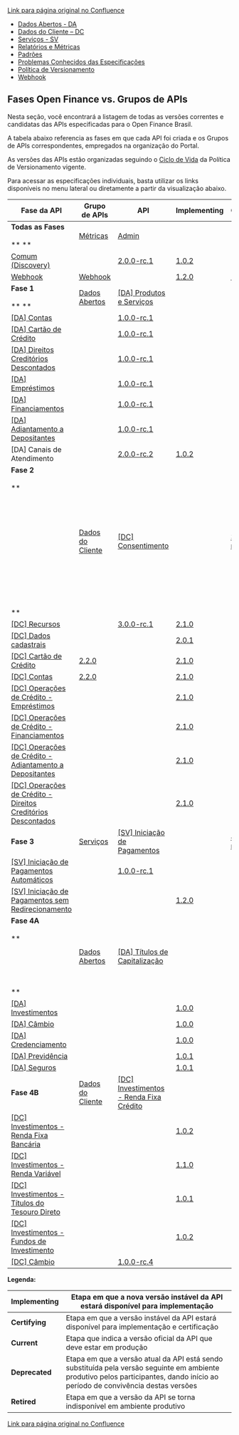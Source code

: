 [Link para página original no Confluence](https://openfinancebrasil.atlassian.net/wiki/spaces/OF/pages/17367659)

- [Dados Abertos - DA](../../../OF/Open%20Finance%20Brasil/Especifica%c3%a7%c3%b5es%20de%20APIs/Dados%20Abertos%20-%20DA/index)
- [Dados do Cliente – DC](../../../OF/Open%20Finance%20Brasil/Especifica%c3%a7%c3%b5es%20de%20APIs/Dados%20do%20Cliente%20%e2%80%93%20DC/index)
- [Serviços - SV](../../../OF/Open%20Finance%20Brasil/Especifica%c3%a7%c3%b5es%20de%20APIs/Servi%c3%a7os%20-%20SV/index)
- [Relatórios e Métricas](../../../OF/Open%20Finance%20Brasil/Especifica%c3%a7%c3%b5es%20de%20APIs/Relat%c3%b3rios%20e%20M%c3%a9tricas/index)
- [Padrões](../../../OF/Open%20Finance%20Brasil/Especifica%c3%a7%c3%b5es%20de%20APIs/Padr%c3%b5es/index)
- [Problemas Conhecidos das Especificações](../../../OF/Open%20Finance%20Brasil/Especifica%c3%a7%c3%b5es%20de%20APIs/Problemas%20Conhecidos%20das%20Especifica%c3%a7%c3%b5es/index)
- [Política de Versionamento](../../../OF/Open%20Finance%20Brasil/Especifica%c3%a7%c3%b5es%20de%20APIs/Pol%c3%adtica%20de%20Versionamento/index)
- [Webhook](../../../OF/Open%20Finance%20Brasil/Especifica%c3%a7%c3%b5es%20de%20APIs/Webhook/index)

## Fases Open Finance vs. Grupos de APIs

Nesta seção, você encontrará a listagem de todas as versões correntes e candidatas das APIs especificadas para o Open Finance Brasil.

A tabela abaixo referencia as fases em que cada API foi criada e os Grupos de APIs correspondentes, empregados na organização do Portal.

As versões das APIs estão organizadas seguindo o [Ciclo de Vida](../../../OF/Open%20Finance%20Brasil/Especifica%c3%a7%c3%b5es%20de%20APIs/Pol%c3%adtica%20de%20Versionamento/Ciclo%20de%20Vida) da Política de Versionamento vigente.

Para acessar as especificações individuais, basta utilizar os links disponíveis no menu lateral ou diretamente a partir da visualização abaixo.

| **Fase da API** | **Grupo de APIs** | **API** | **Implementing** | **Certifying** | **Current** | **Deprecated** | **Retired** |
| --- | --- | --- | --- | --- | --- | --- | --- |
| **Todas as Fases**<br><br>** ** | [Métricas](../../../OF/Open%20Finance%20Brasil/Especifica%c3%a7%c3%b5es%20de%20APIs/Relat%c3%b3rios%20e%20M%c3%a9tricas/index) | [Admin](../../../OF/Open%20Finance%20Brasil/Especifica%c3%a7%c3%b5es%20de%20APIs/Relat%c3%b3rios%20e%20M%c3%a9tricas/API%20Admin/index) |  |  | [2.0.0](../../../OF/Open%20Finance%20Brasil/Especifica%c3%a7%c3%b5es%20de%20APIs/Relat%c3%b3rios%20e%20M%c3%a9tricas/API%20Admin/v2.0.0%20-%20API%20Admin/index) | [1.0.2](../../../OF/Open%20Finance%20Brasil/Especifica%c3%a7%c3%b5es%20de%20APIs/Relat%c3%b3rios%20e%20M%c3%a9tricas/API%20Admin/v1.0.2%20-%20APIs%20Admins/index) |  |
| [Comum (Discovery)](../../../OF/Open%20Finance%20Brasil/Especifica%c3%a7%c3%b5es%20de%20APIs/Relat%c3%b3rios%20e%20M%c3%a9tricas/API%20Comum%20%28Discovery%29/index) |  | [2.0.0-rc.1](../../../OF/Open%20Finance%20Brasil/Especifica%c3%a7%c3%b5es%20de%20APIs/Relat%c3%b3rios%20e%20M%c3%a9tricas/API%20Comum%20%28Discovery%29/v2.0.0-rc.1%20-%20API%20Comum%20%28Discovery%29/index) | [1.0.2](../../../OF/Open%20Finance%20Brasil/Especifica%c3%a7%c3%b5es%20de%20APIs/Relat%c3%b3rios%20e%20M%c3%a9tricas/API%20Comum%20%28Discovery%29/v1.0.2%20-%20API%20Comum/index) |  |  |
| [Webhook](../../../OF/Open%20Finance%20Brasil/Especifica%c3%a7%c3%b5es%20de%20APIs/Webhook/index) | [Webhook](../../../OF/Open%20Finance%20Brasil/Especifica%c3%a7%c3%b5es%20de%20APIs/Webhook/index) |  | [1.2.0](../../../OF/Open%20Finance%20Brasil/Especifica%c3%a7%c3%b5es%20de%20APIs/Webhook/v1.2.0%20-%20Webhook/index) | [1.1.0](../../../OF/Open%20Finance%20Brasil/Especifica%c3%a7%c3%b5es%20de%20APIs/Webhook/v1.1.0%20-%20Webhook/index) |  |  |
| **Fase 1**<br><br>** ** | [Dados  Abertos](../../../OF/Open%20Finance%20Brasil/Especifica%c3%a7%c3%b5es%20de%20APIs/Dados%20Abertos%20-%20DA/index) | [\[DA\] Produtos e Serviços](../../../OF/Open%20Finance%20Brasil/Especifica%c3%a7%c3%b5es%20de%20APIs/Dados%20Abertos%20-%20DA/[DA]%20API%20-%20Produtos%20e%20Servi%c3%a7os/index) |  |  | [1.0.2](../../../OF/Open%20Finance%20Brasil/Especifica%c3%a7%c3%b5es%20de%20APIs/Dados%20Abertos%20-%20DA/[DA]%20API%20-%20Produtos%20e%20Servi%c3%a7os/v1.0.2%20-%20[DA]%20Produtos%20e%20Servi%c3%a7os/index) |  |  |
| [\[DA\] Contas](../../../OF/Open%20Finance%20Brasil/Especifica%c3%a7%c3%b5es%20de%20APIs/Dados%20Abertos%20-%20DA/[DA]%20API%20-%20Contas/index) |  | [1.0.0-rc.1](../../../OF/Open%20Finance%20Brasil/Especifica%c3%a7%c3%b5es%20de%20APIs/Dados%20Abertos%20-%20DA/[DA]%20API%20-%20Contas/v1.0.0-rc.1%20-%20[DA]%20Contas/index) |  |  |  |
| [\[DA\] Cartão de Crédito](../../../OF/Open%20Finance%20Brasil/Especifica%c3%a7%c3%b5es%20de%20APIs/Dados%20Abertos%20-%20DA/[DA]%20API%20-%20Cart%c3%a3o%20de%20Cr%c3%a9dito/index) |  | [1.0.0-rc.1](../../../OF/Open%20Finance%20Brasil/Especifica%c3%a7%c3%b5es%20de%20APIs/Dados%20Abertos%20-%20DA/[DA]%20API%20-%20Cart%c3%a3o%20de%20Cr%c3%a9dito/v1.0.0-rc.1%20-%20[DA]%20Cart%c3%a3o%20de%20Cr%c3%a9dito/index) |  |  |  |
| [\[DA\] Direitos Creditórios Descontados​](../../../OF/Open%20Finance%20Brasil/Especifica%c3%a7%c3%b5es%20de%20APIs/Dados%20Abertos%20-%20DA/[DA]%20API%20-%20Direitos%20Credit%c3%b3rios%20Descontados%e2%80%8b/index) |  | [1.0.0-rc.1](../../../OF/Open%20Finance%20Brasil/Especifica%c3%a7%c3%b5es%20de%20APIs/Dados%20Abertos%20-%20DA/[DA]%20API%20-%20Direitos%20Credit%c3%b3rios%20Descontados%e2%80%8b/v1.0.0-rc.1%20-%20[DA]%20Direitos%20Credit%c3%b3rios%20Descontados%e2%80%8b/index) |  |  |  |
| [\[DA\] Empréstimos](../../../OF/Open%20Finance%20Brasil/Especifica%c3%a7%c3%b5es%20de%20APIs/Dados%20Abertos%20-%20DA/[DA]%20API%20-%20Empr%c3%a9stimos/index) |  | [1.0.0-rc.1](../../../OF/Open%20Finance%20Brasil/Especifica%c3%a7%c3%b5es%20de%20APIs/Dados%20Abertos%20-%20DA/[DA]%20API%20-%20Empr%c3%a9stimos/v1.0.0-rc.1%20-%20[DA]%20Empr%c3%a9stimos/index) |  |  |  |
| [\[DA\] Financiamentos](../../../OF/Open%20Finance%20Brasil/Especifica%c3%a7%c3%b5es%20de%20APIs/Dados%20Abertos%20-%20DA/[DA]%20API%20-%20Financiamentos/index) |  | [1.0.0-rc.1](../../../OF/Open%20Finance%20Brasil/Especifica%c3%a7%c3%b5es%20de%20APIs/Dados%20Abertos%20-%20DA/[DA]%20API%20-%20Financiamentos/v1.0.0-rc.1%20-%20[DA]%20Financiamentos/index) |  |  |  |
| [\[DA\] Adiantamento a Depositantes](https://openfinancebrasil.atlassian.net/wiki/spaces/OF/pages/180257304/API+-+Adiantamento+a+Depositantes+-+OpenData) |  | [1.0.0-rc.1](../../../OF/Open%20Finance%20Brasil/Especifica%c3%a7%c3%b5es%20de%20APIs/Dados%20Abertos%20-%20DA/[DA]%20API%20-%20Adiantamento%20a%20Depositantes/v1.0.0-rc.1%20-%20[DA]%20Adiantamento%20a%20Depositantes/index) |  |  |  |
| [DA] Canais de Atendimento |  | [2.0.0-rc.2](../../../OF/Open%20Finance%20Brasil/Especifica%c3%a7%c3%b5es%20de%20APIs/Dados%20Abertos%20-%20DA/[DA]%20API%20-%20Canais%20de%20Atendimento/v2.0.0-rc.2%20-%20[DA]%20Canais%20de%20Atendimento/index) | [1.0.2](../../../OF/Open%20Finance%20Brasil/Especifica%c3%a7%c3%b5es%20de%20APIs/Dados%20Abertos%20-%20DA/[DA]%20API%20-%20Canais%20de%20Atendimento/v1.0.2%20-%20[DA]%20Canais%20de%20Atendimento/index) |  |  |
| **Fase 2**<br><br>** **<br><br>** **<br><br>** **<br><br>** **<br><br>** **<br><br>** **<br><br>** **<br><br>** ** | [Dados do Cliente](../../../OF/Open%20Finance%20Brasil/Especifica%c3%a7%c3%b5es%20de%20APIs/Dados%20do%20Cliente%20%e2%80%93%20DC/index) | [\[DC\] Consentimento](../../../OF/Open%20Finance%20Brasil/Especifica%c3%a7%c3%b5es%20de%20APIs/Dados%20do%20Cliente%20%e2%80%93%20DC/[DC]%20API%20-%20Consentimento/index) |  | [3.0.0-rc.1](../../../OF/Open%20Finance%20Brasil/Especifica%c3%a7%c3%b5es%20de%20APIs/Dados%20do%20Cliente%20%e2%80%93%20DC/[DC]%20API%20-%20Consentimento/v3.0.0-rc.1%20-%20[DC]%20Consentimento/index) | [2.2.0](../../../OF/Open%20Finance%20Brasil/Especifica%c3%a7%c3%b5es%20de%20APIs/Dados%20do%20Cliente%20%e2%80%93%20DC/[DC]%20API%20-%20Consentimento/v2.2.0%20-%20[DC]%20Consentimento/index) |  | [2.1.0](../../../OF/Open%20Finance%20Brasil/Especifica%c3%a7%c3%b5es%20de%20APIs/Dados%20do%20Cliente%20%e2%80%93%20DC/[DC]%20API%20-%20Consentimento/Hist%c3%b3rico%20de%20Especifica%c3%a7%c3%b5es%20-%20[DC]%20Consentimento/v2.1.0%20-%20Consentimento/index) |
| [\[DC\] Recursos](../../../OF/Open%20Finance%20Brasil/Especifica%c3%a7%c3%b5es%20de%20APIs/Dados%20do%20Cliente%20%e2%80%93%20DC/[DC]%20API%20-%20Recursos/index) |  | [3.0.0-rc.1](../../../OF/Open%20Finance%20Brasil/Especifica%c3%a7%c3%b5es%20de%20APIs/Dados%20do%20Cliente%20%e2%80%93%20DC/[DC]%20API%20-%20Recursos/v3.0.0-rc.1%20-%20[DC]%20Recursos/index) | [2.1.0](../../../OF/Open%20Finance%20Brasil/Especifica%c3%a7%c3%b5es%20de%20APIs/Dados%20do%20Cliente%20%e2%80%93%20DC/[DC]%20API%20-%20Recursos/v2.1.0%20-%20[DC]%20Recursos/index) |  | [2.0.1](../../../OF/Open%20Finance%20Brasil/Especifica%c3%a7%c3%b5es%20de%20APIs/Dados%20do%20Cliente%20%e2%80%93%20DC/[DC]%20API%20-%20Recursos/Hist%c3%b3rico%20de%20Especifica%c3%a7%c3%b5es%20-%20%20[DC]%20Recursos/v2.0.1%20-%20Resources/index) |
| [\[DC\] Dados cadastrais](../../../OF/Open%20Finance%20Brasil/Especifica%c3%a7%c3%b5es%20de%20APIs/Dados%20do%20Cliente%20%e2%80%93%20DC/[DC]%20API%20-%20Dados%20Cadastrais/index) |  |  | [2.0.1](../../../OF/Open%20Finance%20Brasil/Especifica%c3%a7%c3%b5es%20de%20APIs/Dados%20do%20Cliente%20%e2%80%93%20DC/[DC]%20API%20-%20Dados%20Cadastrais/v2.0.1%20-%20[DC]%20Dados%20Cadastrais/index) |  | [1.0.3](../../../OF/Open%20Finance%20Brasil/Especifica%c3%a7%c3%b5es%20de%20APIs/Dados%20do%20Cliente%20%e2%80%93%20DC/[DC]%20API%20-%20Dados%20Cadastrais/Hist%c3%b3rico%20de%20Especifica%c3%a7%c3%b5es%20-%20[DC]%20Dados%20Cadastrais/v1.0.3%20-%20Dados%20Cadastrais/index) |
| [\[DC\] Cartão de Crédito](../../../OF/Open%20Finance%20Brasil/Especifica%c3%a7%c3%b5es%20de%20APIs/Dados%20do%20Cliente%20%e2%80%93%20DC/[DC]%20API%20-%20Cart%c3%a3o%20de%20Cr%c3%a9dito/index) | [2.2.0](../../../OF/Open%20Finance%20Brasil/Especifica%c3%a7%c3%b5es%20de%20APIs/Dados%20do%20Cliente%20%e2%80%93%20DC/[DC]%20API%20-%20Cart%c3%a3o%20de%20Cr%c3%a9dito/v2.2.0%20-%20[DC]%20Cart%c3%a3o%20de%20Cr%c3%a9dito/index) |  | [2.1.0](../../../OF/Open%20Finance%20Brasil/Especifica%c3%a7%c3%b5es%20de%20APIs/Dados%20do%20Cliente%20%e2%80%93%20DC/[DC]%20API%20-%20Cart%c3%a3o%20de%20Cr%c3%a9dito/v2.1.0%20-%20[DC]%20Cart%c3%a3o%20de%20Cr%c3%a9dito/index) |  | [2.0.1](../../../OF/Open%20Finance%20Brasil/Especifica%c3%a7%c3%b5es%20de%20APIs/Dados%20do%20Cliente%20%e2%80%93%20DC/[DC]%20API%20-%20Cart%c3%a3o%20de%20Cr%c3%a9dito/Hist%c3%b3rico%20de%20Especifica%c3%a7%c3%b5es%20-%20[DC]%20Cart%c3%a3o%20de%20Cr%c3%a9dito/v2.0.1%20-%20Cart%c3%a3o%20de%20Cr%c3%a9dito/index) |
| [\[DC\] Contas](../../../OF/Open%20Finance%20Brasil/Especifica%c3%a7%c3%b5es%20de%20APIs/Dados%20do%20Cliente%20%e2%80%93%20DC/[DC]%20API%20-%20Contas/index) | [2.2.0](../../../OF/Open%20Finance%20Brasil/Especifica%c3%a7%c3%b5es%20de%20APIs/Dados%20do%20Cliente%20%e2%80%93%20DC/[DC]%20API%20-%20Contas/v2.2.0%20-%20[DC]%20Contas/index) |  | [2.1.0](../../../OF/Open%20Finance%20Brasil/Especifica%c3%a7%c3%b5es%20de%20APIs/Dados%20do%20Cliente%20%e2%80%93%20DC/[DC]%20API%20-%20Contas/v2.1.0%20-%20[DC]%20Contas/index) |  | [2.0.1](../../../OF/Open%20Finance%20Brasil/Especifica%c3%a7%c3%b5es%20de%20APIs/Dados%20do%20Cliente%20%e2%80%93%20DC/[DC]%20API%20-%20Contas/Hist%c3%b3rico%20de%20Especifica%c3%a7%c3%b5es%20-%20[DC]%20Contas/v2.0.1%20-%20Contas/index) |
| [\[DC\] Operações de Crédito - Empréstimos](../../../OF/Open%20Finance%20Brasil/Especifica%c3%a7%c3%b5es%20de%20APIs/Dados%20do%20Cliente%20%e2%80%93%20DC/[DC]%20API%20-%20Opera%c3%a7%c3%b5es%20de%20Cr%c3%a9dito%20-%20%20Empr%c3%a9stimos/index) |  |  | [2.1.0](../../../OF/Open%20Finance%20Brasil/Especifica%c3%a7%c3%b5es%20de%20APIs/Dados%20do%20Cliente%20%e2%80%93%20DC/[DC]%20API%20-%20Opera%c3%a7%c3%b5es%20de%20Cr%c3%a9dito%20-%20%20Empr%c3%a9stimos/v2.1.0%20-%20[DC]%20Empr%c3%a9stimos/index) |  | [2.0.1](../../../OF/Open%20Finance%20Brasil/Especifica%c3%a7%c3%b5es%20de%20APIs/Dados%20do%20Cliente%20%e2%80%93%20DC/[DC]%20API%20-%20Opera%c3%a7%c3%b5es%20de%20Cr%c3%a9dito%20-%20%20Empr%c3%a9stimos/Hist%c3%b3rico%20das%20Especifica%c3%a7%c3%b5es%20-%20[DC]%20Empr%c3%a9stimos/v2.0.1%20-%20Empr%c3%a9stimos/index) |
| [\[DC\] Operações de Crédito - Financiamentos](../../../OF/Open%20Finance%20Brasil/Especifica%c3%a7%c3%b5es%20de%20APIs/Dados%20do%20Cliente%20%e2%80%93%20DC/[DC]%20API%20-%20Opera%c3%a7%c3%b5es%20de%20Cr%c3%a9dito%20-%20Financiamento/index) |  |  | [2.1.0](../../../OF/Open%20Finance%20Brasil/Especifica%c3%a7%c3%b5es%20de%20APIs/Dados%20do%20Cliente%20%e2%80%93%20DC/[DC]%20API%20-%20Opera%c3%a7%c3%b5es%20de%20Cr%c3%a9dito%20-%20Financiamento/v2.1.0%20-%20[DC]%20Financiamento/index) |  | [2.0.1](../../../OF/Open%20Finance%20Brasil/Especifica%c3%a7%c3%b5es%20de%20APIs/Dados%20do%20Cliente%20%e2%80%93%20DC/[DC]%20API%20-%20Opera%c3%a7%c3%b5es%20de%20Cr%c3%a9dito%20-%20Financiamento/Hist%c3%b3rico%20de%20Especifica%c3%a7%c3%b5es%20-%20[DC]%20Financiamento/v2.0.1%20-%20Financiamento/index) |
| [\[DC\] Operações de Crédito - Adiantamento a Depositantes](../../../OF/Open%20Finance%20Brasil/Especifica%c3%a7%c3%b5es%20de%20APIs/Dados%20do%20Cliente%20%e2%80%93%20DC/[DC]%20API%20-%20Opera%c3%a7%c3%b5es%20de%20Cr%c3%a9dito%20-%20%20Adiantamento%20a%20Depositantes/index) |  |  | [2.1.0](../../../OF/Open%20Finance%20Brasil/Especifica%c3%a7%c3%b5es%20de%20APIs/Dados%20do%20Cliente%20%e2%80%93%20DC/[DC]%20API%20-%20Opera%c3%a7%c3%b5es%20de%20Cr%c3%a9dito%20-%20%20Adiantamento%20a%20Depositantes/v2.1.0%20-%20[DC]%20Adiantamento%20a%20Depositantes/index) |  | [2.0.1](../../../OF/Open%20Finance%20Brasil/Especifica%c3%a7%c3%b5es%20de%20APIs/Dados%20do%20Cliente%20%e2%80%93%20DC/[DC]%20API%20-%20Opera%c3%a7%c3%b5es%20de%20Cr%c3%a9dito%20-%20%20Adiantamento%20a%20Depositantes/Hist%c3%b3rico%20de%20Especifica%c3%a7%c3%b5es%20-%20[DC]%20Adiantamento%20a%20Depositantes/v2.0.1%20-%20Adiantamento%20a%20Depositantes/index) |
| [\[DC\] Operações de Crédito - Direitos Creditórios Descontados](../../../OF/Open%20Finance%20Brasil/Especifica%c3%a7%c3%b5es%20de%20APIs/Dados%20do%20Cliente%20%e2%80%93%20DC/[DC]%20API%20-%20Opera%c3%a7%c3%b5es%20de%20Cr%c3%a9dito%20-%20Direitos%20Credit%c3%b3rios%20Descontados/index) |  |  | [2.1.0](../../../OF/Open%20Finance%20Brasil/Especifica%c3%a7%c3%b5es%20de%20APIs/Dados%20do%20Cliente%20%e2%80%93%20DC/[DC]%20API%20-%20Opera%c3%a7%c3%b5es%20de%20Cr%c3%a9dito%20-%20Direitos%20Credit%c3%b3rios%20Descontados/v2.1.0%20-%20[DC]%20Direitos%20Credit%c3%b3rios%20Descontados/index) |  | [2.0.1](../../../OF/Open%20Finance%20Brasil/Especifica%c3%a7%c3%b5es%20de%20APIs/Dados%20do%20Cliente%20%e2%80%93%20DC/[DC]%20API%20-%20Opera%c3%a7%c3%b5es%20de%20Cr%c3%a9dito%20-%20Direitos%20Credit%c3%b3rios%20Descontados/Hist%c3%b3rico%20de%20Especifica%c3%a7%c3%b5es%20-%20%20[DC]%20Direitos%20Credit%c3%b3rios%20Descontados/v2.0.1%20-%20Direitos%20Credit%c3%b3rios%20Descontados/index) |
| **Fase 3** | [Serviços](../../../OF/Open%20Finance%20Brasil/Especifica%c3%a7%c3%b5es%20de%20APIs/Servi%c3%a7os%20-%20SV/index) | [\[SV\] Iniciação de Pagamentos](../../../OF/Open%20Finance%20Brasil/Especifica%c3%a7%c3%b5es%20de%20APIs/Servi%c3%a7os%20-%20SV/[SV]%20Inicia%c3%a7%c3%a3o%20de%20Pagamentos/[SV]%20API%20-%20Pagamentos/index) |  | [4.0.0-rc.1](../../../OF/Open%20Finance%20Brasil/Especifica%c3%a7%c3%b5es%20de%20APIs/Servi%c3%a7os%20-%20SV/[SV]%20Inicia%c3%a7%c3%a3o%20de%20Pagamentos/[SV]%20API%20-%20Pagamentos/v4.0.0-rc.1%20%e2%80%93%20[SV]%20Pagamentos/index) | [3.0.0](../../../OF/Open%20Finance%20Brasil/Especifica%c3%a7%c3%b5es%20de%20APIs/Servi%c3%a7os%20-%20SV/[SV]%20Inicia%c3%a7%c3%a3o%20de%20Pagamentos/[SV]%20API%20-%20Pagamentos/v3.0.0%20-%20[SV]%20Pagamentos/index) |  | [2.0.0](../../../OF/Open%20Finance%20Brasil/Especifica%c3%a7%c3%b5es%20de%20APIs/Servi%c3%a7os%20-%20SV/[SV]%20Inicia%c3%a7%c3%a3o%20de%20Pagamentos/[SV]%20API%20-%20Pagamentos/Hist%c3%b3rico%20de%20Especifica%c3%a7%c3%b5es%20-%20Pagamentos/v2.0.0%20-%20[SV]%20Pagamentos/index) |
| [\[SV\] Iniciação de Pagamentos Automáticos](../../../OF/Open%20Finance%20Brasil/Especifica%c3%a7%c3%b5es%20de%20APIs/Servi%c3%a7os%20-%20SV/[SV]%20Inicia%c3%a7%c3%a3o%20de%20Pagamentos/[SV]%20API%20-%20Pagamentos%20Autom%c3%a1ticos/index) |  | [1.0.0-rc.1](../../../OF/Open%20Finance%20Brasil/Especifica%c3%a7%c3%b5es%20de%20APIs/Servi%c3%a7os%20-%20SV/[SV]%20Inicia%c3%a7%c3%a3o%20de%20Pagamentos/[SV]%20API%20-%20Pagamentos%20Autom%c3%a1ticos/v1.0.0-rc.1%20%e2%80%93%20[SV]%20Pagamentos%20Autom%c3%a1ticos/index) |  |  |  |
| [\[SV\] Iniciação de Pagamentos sem Redirecionamento](../../../OF/Open%20Finance%20Brasil/Especifica%c3%a7%c3%b5es%20de%20APIs/Servi%c3%a7os%20-%20SV/[SV]%20Inicia%c3%a7%c3%a3o%20de%20Pagamentos/[SV]%20API%20-%20Pagamentos%20sem%20Redirecionamento/index) |  |  | [1.2.0](../../../OF/Open%20Finance%20Brasil/Especifica%c3%a7%c3%b5es%20de%20APIs/Servi%c3%a7os%20-%20SV/[SV]%20Inicia%c3%a7%c3%a3o%20de%20Pagamentos/[SV]%20API%20-%20Pagamentos%20sem%20Redirecionamento/v1.2.0%20-%20[SV]%20V%c3%adnculo%20de%20dispositivo/index) |  |  |
| **Fase 4A**<br><br>** **<br><br>** **<br><br>** **<br><br>** ** | [Dados  Abertos](../../../OF/Open%20Finance%20Brasil/Especifica%c3%a7%c3%b5es%20de%20APIs/Dados%20Abertos%20-%20DA/index) | [\[DA\] Títulos de Capitalização](../../../OF/Open%20Finance%20Brasil/Especifica%c3%a7%c3%b5es%20de%20APIs/Dados%20Abertos%20-%20DA/[DA]%20API%20-%20T%c3%adtulos%20de%20Capitaliza%c3%a7%c3%a3o/index) |  |  | [1.0.1](../../../OF/Open%20Finance%20Brasil/Especifica%c3%a7%c3%b5es%20de%20APIs/Dados%20Abertos%20-%20DA/[DA]%20API%20-%20T%c3%adtulos%20de%20Capitaliza%c3%a7%c3%a3o/v1.0.1%20-%20[DA]%20T%c3%adtulos%20de%20Capitaliza%c3%a7%c3%a3o/index) |  |  |
| [\[DA\] Investimentos](../../../OF/Open%20Finance%20Brasil/Especifica%c3%a7%c3%b5es%20de%20APIs/Dados%20Abertos%20-%20DA/[DA]%20API%20-%20Investimentos/index) |  |  | [1.0.0](../../../OF/Open%20Finance%20Brasil/Especifica%c3%a7%c3%b5es%20de%20APIs/Dados%20Abertos%20-%20DA/[DA]%20API%20-%20Investimentos/v1.0.0%20-%20[DA]%20Investimentos/index) |  |  |
| [\[DA\] Câmbio](../../../OF/Open%20Finance%20Brasil/Especifica%c3%a7%c3%b5es%20de%20APIs/Dados%20Abertos%20-%20DA/[DA]%20API%20-%20C%c3%a2mbio/index) |  |  | [1.0.0](../../../OF/Open%20Finance%20Brasil/Especifica%c3%a7%c3%b5es%20de%20APIs/Dados%20Abertos%20-%20DA/[DA]%20API%20-%20C%c3%a2mbio/v1.0.0%20-%20[DA]%20C%c3%a2mbio/index) |  |  |
| [\[DA\] Credenciamento](../../../OF/Open%20Finance%20Brasil/Especifica%c3%a7%c3%b5es%20de%20APIs/Dados%20Abertos%20-%20DA/[DA]%20API%20-%20Credenciamento/index) |  |  | [1.0.0](../../../OF/Open%20Finance%20Brasil/Especifica%c3%a7%c3%b5es%20de%20APIs/Dados%20Abertos%20-%20DA/[DA]%20API%20-%20Credenciamento/v1.0.0%20-%20[DA]%20Credenciamento/index) |  |  |
| [\[DA\] Previdência](../../../OF/Open%20Finance%20Brasil/Especifica%c3%a7%c3%b5es%20de%20APIs/Dados%20Abertos%20-%20DA/[DA]%20API%20-%20Previd%c3%aancia/index) |  |  | [1.0.1](../../../OF/Open%20Finance%20Brasil/Especifica%c3%a7%c3%b5es%20de%20APIs/Dados%20Abertos%20-%20DA/[DA]%20API%20-%20Previd%c3%aancia/v1.0.1%20-%20[DA]%20Previd%c3%aancia/index) |  |  |
| [\[DA\] Seguros](../../../OF/Open%20Finance%20Brasil/Especifica%c3%a7%c3%b5es%20de%20APIs/Dados%20Abertos%20-%20DA/[DA]%20API%20-%20Seguros/index) |  |  | [1.0.1](../../../OF/Open%20Finance%20Brasil/Especifica%c3%a7%c3%b5es%20de%20APIs/Dados%20Abertos%20-%20DA/[DA]%20API%20-%20Seguros/v1.0.1%20-%20[DA]%20Seguros/index) |  |  |
| **Fase 4B** | [Dados do Cliente](../../../OF/Open%20Finance%20Brasil/Especifica%c3%a7%c3%b5es%20de%20APIs/Dados%20do%20Cliente%20%e2%80%93%20DC/index) | [\[DC\] Investimentos - Renda Fixa Crédito](../../../OF/Open%20Finance%20Brasil/Especifica%c3%a7%c3%b5es%20de%20APIs/Dados%20do%20Cliente%20%e2%80%93%20DC/[DC]%20APIs%20-%20Investimentos/[DC]%20API%20-%20Investimentos%20-%20Renda%20Fixa%20Cr%c3%a9dito/index) |  |  | [1.0.1](../../../OF/Open%20Finance%20Brasil/Especifica%c3%a7%c3%b5es%20de%20APIs/Dados%20do%20Cliente%20%e2%80%93%20DC/[DC]%20APIs%20-%20Investimentos/[DC]%20API%20-%20Investimentos%20-%20Renda%20Fixa%20Cr%c3%a9dito/v1.0.1%20-%20[DC]%20Renda%20Fixa%20Cr%c3%a9dito/index) |  |  |
| [\[DC\] Investimentos - Renda Fixa Bancária](../../../OF/Open%20Finance%20Brasil/Especifica%c3%a7%c3%b5es%20de%20APIs/Dados%20do%20Cliente%20%e2%80%93%20DC/[DC]%20APIs%20-%20Investimentos/[DC]%20API%20-%20Investimentos%20-%20Renda%20Fixa%20Banc%c3%a1ria/index) |  |  | [1.0.2](../../../OF/Open%20Finance%20Brasil/Especifica%c3%a7%c3%b5es%20de%20APIs/Dados%20do%20Cliente%20%e2%80%93%20DC/[DC]%20APIs%20-%20Investimentos/[DC]%20API%20-%20Investimentos%20-%20Renda%20Fixa%20Banc%c3%a1ria/v1.0.2%20-%20[DC]%20Renda%20Fixa%20Banc%c3%a1ria/index) |  |  |
| [\[DC\] Investimentos - Renda Variável](../../../OF/Open%20Finance%20Brasil/Especifica%c3%a7%c3%b5es%20de%20APIs/Dados%20do%20Cliente%20%e2%80%93%20DC/[DC]%20APIs%20-%20Investimentos/[DC]%20API%20-%20Investimentos%20-%20Renda%20Vari%c3%a1vel/index) |  |  | [1.1.0](../../../OF/Open%20Finance%20Brasil/Especifica%c3%a7%c3%b5es%20de%20APIs/Dados%20do%20Cliente%20%e2%80%93%20DC/[DC]%20APIs%20-%20Investimentos/[DC]%20API%20-%20Investimentos%20-%20Renda%20Vari%c3%a1vel/v1.1.0%20-%20[DC]%20Renda%20Vari%c3%a1vel/index) |  |  |
| [\[DC\] Investimentos - Títulos do Tesouro Direto](../../../OF/Open%20Finance%20Brasil/Especifica%c3%a7%c3%b5es%20de%20APIs/Dados%20do%20Cliente%20%e2%80%93%20DC/[DC]%20APIs%20-%20Investimentos/[DC]%20API%20-%20Investimentos%20-%20T%c3%adtulos%20do%20Tesouro%20Direto/index) |  |  | [1.0.1](../../../OF/Open%20Finance%20Brasil/Especifica%c3%a7%c3%b5es%20de%20APIs/Dados%20do%20Cliente%20%e2%80%93%20DC/[DC]%20APIs%20-%20Investimentos/[DC]%20API%20-%20Investimentos%20-%20T%c3%adtulos%20do%20Tesouro%20Direto/v1.0.1%20-%20[DC]%20T%c3%adtulos%20do%20Tesouro%20Direto/index) |  |  |
| [\[DC\] Investimentos - Fundos de Investimento](../../../OF/Open%20Finance%20Brasil/Especifica%c3%a7%c3%b5es%20de%20APIs/Dados%20do%20Cliente%20%e2%80%93%20DC/[DC]%20APIs%20-%20Investimentos/[DC]%20API%20-%20Investimentos%20-%20Fundos%20de%20Investimento/index) |  |  | [1.0.2](../../../OF/Open%20Finance%20Brasil/Especifica%c3%a7%c3%b5es%20de%20APIs/Dados%20do%20Cliente%20%e2%80%93%20DC/[DC]%20APIs%20-%20Investimentos/[DC]%20API%20-%20Investimentos%20-%20Fundos%20de%20Investimento/v1.0.2%20-%20[DC]%20Fundos%20de%20Investimento/index) |  |  |
| [\[DC\] Câmbio](../../../OF/Open%20Finance%20Brasil/Especifica%c3%a7%c3%b5es%20de%20APIs/Dados%20do%20Cliente%20%e2%80%93%20DC/[DC]%20API%20-%20C%c3%a2mbio/index) |  | [1.0.0-rc.4](../../../OF/Open%20Finance%20Brasil/Especifica%c3%a7%c3%b5es%20de%20APIs/Dados%20do%20Cliente%20%e2%80%93%20DC/[DC]%20API%20-%20C%c3%a2mbio/v1.0.0-rc.4%20-%20[DC]%20C%c3%a2mbio/index) |  |  |  |

**Legenda:**

| **Implementing** | Etapa em que a nova versão instável da API estará disponível para implementação |
| --- | --- |
| **Certifying** | Etapa em que a versão instável da API estará disponível para implementação e certificação |
| **Current** | Etapa que indica a versão oficial da API que deve estar em produção |
| **Deprecated** | Etapa em que a versão atual da API está sendo substituída pela versão seguinte em ambiente produtivo pelos participantes, dando início ao período de convivência destas versões |
| **Retired** | Etapa em que a versão da API se torna indisponível em ambiente produtivo |

[Link para página original no Confluence](https://openfinancebrasil.atlassian.net/wiki/spaces/OF/pages/17367659)